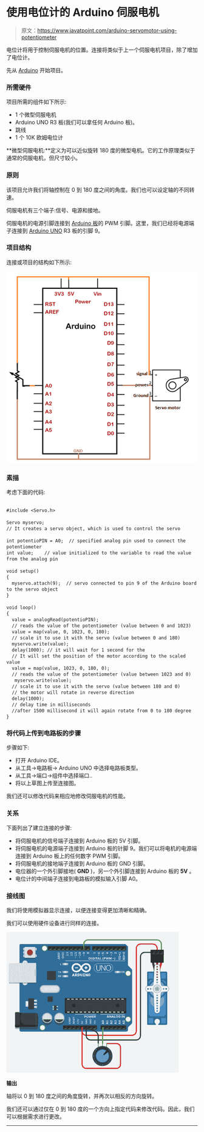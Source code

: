 # 使用电位计的 Arduino 伺服电机

> 原文：<https://www.javatpoint.com/arduino-servomotor-using-potentiometer>

电位计将用于控制伺服电机的位置。连接将类似于上一个伺服电机项目，除了增加了电位计。

先从 [Arduino](https://www.javatpoint.com/arduino) 开始项目。

### 所需硬件

项目所需的组件如下所示:

*   1 个微型伺服电机
*   Arduino UNO R3 板(我们可以拿任何 Arduino 板)。
*   跳线
*   1 个 10K 欧姆电位计

**微型伺服电机:**定义为可以近似旋转 180 度的微型电机。它的工作原理类似于通常的伺服电机，但尺寸较小。

### 原则

该项目允许我们将轴控制在 0 到 180 度之间的角度。我们也可以设定轴的不同转速。

伺服电机有三个端子:信号、电源和接地。

伺服电机的电源引脚连接到 [Arduino 板](https://www.javatpoint.com/arduino-boards)的 PWM 引脚。这里，我们已经将电源端子连接到 [Arduino UNO](https://www.javatpoint.com/arduino-uno) R3 板的引脚 9。

### 项目结构

连接或项目的结构如下所示:

![Arduino Servomotor using Potentiometer](img/affae16d146881f0349b9a336d857610.png)

### 素描

考虑下面的代码:

```

#include <Servo.h>

Servo myservo;
// It creates a servo object, which is used to control the servo

int potentioPIN = A0;  // specified analog pin used to connect the potentiometer
int value;    // value initialized to the variable to read the value from the analog pin

void setup() 
{
  myservo.attach(9);  // servo connected to pin 9 of the Arduino board to the servo object
}

void loop() 
{
  value = analogRead(potentioPIN);            
  // reads the value of the potentiometer (value between 0 and 1023)
  value = map(value, 0, 1023, 0, 180);     
  // scale it to use it with the servo (value between 0 and 180)
  myservo.write(value); 
  delay(1000); // it will wait for 1 second for the 
  // It will set the position of the motor according to the scaled value
  value = map(value, 1023, 0, 180, 0);
  // reads the value of the potentiometer (value between 1023 and 0)
   myservo.write(value);
  // scale it to use it with the servo (value between 180 and 0)
  // the motor will rotate in reverse direction
  delay(1000);                           
  // delay time in milliseconds
  //after 1500 millisecond it will again rotate from 0 to 180 degree
}

```

### 将代码上传到电路板的步骤

步骤如下:

*   打开 Arduino IDE。
*   从工具->电路板-> Arduino UNO 中选择电路板类型。
*   从工具->端口->组件中选择端口..
*   将以上草图上传至连接图。

我们还可以修改代码来相应地修改伺服电机的性能。

### 关系

下面列出了建立连接的步骤:

*   将伺服电机的信号端子连接到 Arduino 板的 5V 引脚。
*   将伺服电机的电源端子连接到 Arduino 板的针脚 9。我们可以将电机的电源端连接到 Arduino 板上的任何数字 PWM 引脚。
*   将伺服电机的接地端子连接到 Arduino 板的 GND 引脚。
*   电位器的一个外引脚接地( **GND** )，另一个外引脚连接到 Arduino 板的 **5V** 。
*   电位计的中间端子连接到电路板的模拟输入引脚 A0。

### 接线图

我们将使用模拟器显示连接，以便连接变得更加清晰和精确。

我们可以使用硬件设备进行同样的连接。

![Arduino Servomotor using Potentiometer](img/90f27fc018a6895f8f51562e9f941432.png)

**输出**

轴将以 0 到 180 度之间的角度旋转，并再次以相反的方向旋转。

我们还可以通过仅在 0 到 180 度的一个方向上指定代码来修改代码。因此，我们可以根据需求进行更改。

* * *
